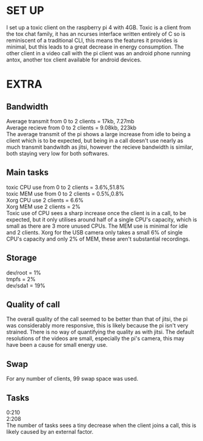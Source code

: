 # SET UP
I set up a toxic client on the raspberry pi 4 with 4GB. Toxic is a client from the tox chat family, it has an ncurses interface written entirely of C so is reminiscent of a traditional CLI, this means the features it provides is minimal, but this leads to a great decrease in energy consumption. The other client in a video call with the pi client was an android phone running antox, another tox client available for android devices.
# EXTRA
## Bandwidth
Average transmit from 0 to 2 clients = 17kb, 7.27mb  
Average recieve from 0 to 2 clients = 9.08kb, 223kb   
The average transmit of the pi shows a large increase from idle to being a client which is to be expected, but being in a call doesn't use nearly as much transmit bandwitdh as jitsi, however the recieve bandwidth is similar, both staying very low for both softwares.  
## Main tasks
toxic CPU use from 0 to 2 clients = 3.6%,51.8%      
toxic MEM use from 0 to 2 clients = 0.5%,0.8%  
Xorg CPU use 2 clients = 6.6%  
Xorg MEM use 2 clients = 2%  
Toxic use of CPU sees a sharp increase once the client is in a call, to be expected, but it only utilises around half of a single CPU's capacity, which is small as there are 3 more unused CPUs. The MEM use is minimal for idle and 2 clients. Xorg for the USB camera only takes a small 6% of single CPU's capacity and only 2% of MEM, these aren't substantial recordings.  
## Storage
dev/root = 1%  
tmpfs = 2%  
dev/sda1 = 19%   
## Quality of call
The overall quality of the call seemed to be better than that of jitsi, the pi was considerably more responsive, this is likely because the pi isn't very strained. There is no way of quantifying the quality as with jitsi. The default resolutions of the videos are small, especially the pi's camera, this may have been a cause for small energy use.
## Swap
For any number of clients, 99 swap space was used.
## Tasks
0:210   
2:208   
The number of tasks sees a tiny decrease when the client joins a call, this is likely caused by an external factor.
